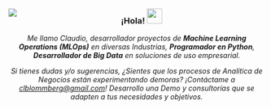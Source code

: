 <div style="text-align: center;">
  <img align="left" src="https://orhun.dev/img/crow.png">
  <h3>¡Hola! <img src="https://media.giphy.com/media/hvRJCLFzcasrR4ia7z/giphy.gif" width="30px"></h3>
  <p><em>Me llamo Claudio, desarrollador proyectos de <strong>Machine Learning Operations (MLOps)</strong> en diversas Industrias, <strong>Programador en Python</strong>, <strong>Desarrollador de Big Data</strong> en soluciones de uso empresarial.</em></p>
   <p><em>Si tienes dudas y/o sugerencias, ¿Sientes que los procesos de Analítica de Negocios están experimentando demoras? ¡Contáctame a <a href="mailto:clblommberg@gmail.com">clblommberg@gmail.com</a>! Desarrollo una Demo y consultorías que se adapten a tus necesidades y objetivos.</em></p>
</div>

